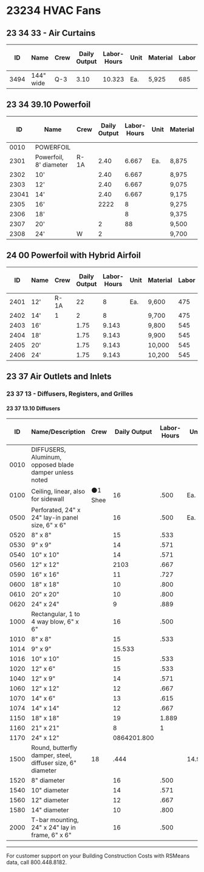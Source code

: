 # 23234 HVAC Fans

## 23 34 33 - Air Curtains

| ID   | Name                  | Crew | Daily Output | Labor-Hours | Unit | Material | Labor | Equipment | Total | Total Incl O&P |
|------|-----------------------|------|--------------|-------------|------|----------|-------|-----------|-------|----------------|
| 3494 | 144" wide             | Q-3  | 3.10         | 10.323      | Ea.  | 5,925    | 685   |           | 6,610 | 7,525          |

## 23 34 39.10 Powerfoil

| ID    | Name                        | Crew | Daily Output | Labor-Hours | Unit | Material | Labor | Equipment | Total | Total Incl O&P |
|-------|-----------------------------|------|--------------|-------------|------|----------|-------|-----------|-------|----------------|
| 0010  | POWERFOIL                   |      |              |             |      |          |       |           |       |                |
| 2301  | Powerfoil, 8' diameter      | R-1A | 2.40         | 6.667       | Ea.  | 8,875    | 395   |           | 9,270 | 10,300         |
| 2302  | 10'                         |      | 2.40         | 6.667       |      | 8,975    | 395   |           | 9,370 | 10,500         |
| 2303  | 12'                         |      | 2.40         | 6.667       |      | 9,075    | 395   |           | 9,470 | 10,600         |
| 23041 | 14'                         |      | 2.40         | 6.667       |      | 9,175    | 395   |           | 9,570 | 10,700         |
| 2305  | 16'                         |      | 2222         | 8           |      | 9,275    | 475   |           | 9,750 | 10,900         |
| 2306  | 18'                         |      |              | 8           |      | 9,375    | 4751  |           | 9,850 | 11,000         |
| 2307  | 20'                         |      | 2            | 88          |      | 9,500    | 475   |           | 9,975 | 11,100         |
| 2308  | 24'                         | W    | 2            |             |      | 9,700    | 475   |           | 10,175| 11,400         |

## 24 00 Powerfoil with Hybrid Airfoil

| ID    | Name                        | Crew | Daily Output | Labor-Hours | Unit | Material | Labor | Equipment | Total | Total Incl O&P |
|-------|-----------------------------|------|--------------|-------------|------|----------|-------|-----------|-------|----------------|
| 2401  | 12'                         | R-1A | 22           | 8           | Ea.  | 9,600    | 475   |           | 10,075| 11,200         |
| 2402  | 14'                         | 1    | 2            | 8           |      | 9,700    | 475   |           | 10,175| 11,400         |
| 2403  | 16'                         |      | 1.75         | 9.143       |      | 9,800    | 545   |           | 10,345| 11,600         |
| 2404  | 18'                         |      | 1.75         | 9.143       |      | 9,900    | 545   |           | 10,445| 11,700         |
| 2405  | 20'                         |      | 1.75         | 9.143       |      | 10,000   | 545   |           | 10,545| 11,800         |
| 2406  | 24'                         |      | 1.75         | 9.143       |      | 10,200   | 545   |           | 10,745| 12,100         |

## 23 37 Air Outlets and Inlets

### 23 37 13 - Diffusers, Registers, and Grilles

#### 23 37 13.10 Diffusers

| ID    | Name/Description                                 | Crew   | Daily Output | Labor-Hours | Unit | Material | Labor | Equipment | Total   | Total Incl O&P |
|-------|--------------------------------------------------|--------|--------------|-------------|------|----------|-------|-----------|---------|----------------|
| 0010  | DIFFUSERS, Aluminum, opposed blade damper unless noted |        |              |             |      |          |       |           |         |                |
| 0100  | Ceiling, linear, also for sidewall               | ⚫1 Shee| 16           | .500        | Ea.  | 187      | 34    |           | 221     | 257            |
| 0500  | Perforated, 24" x 24" lay-in panel size, 6" x 6" |        | 16           | .500        | Ea.  | 187      | 34    |           | 221     | 257            |
| 0520  | 8" x 8"                                          |        | 15           | .533        |      | 96.50    | 36    |           | 132.50  | 161            |
| 0530  | 9" x 9"                                          |        | 14           | .571        |      | 1991     | 38.50 |           | 237.50  | 277            |
| 0540  | 10" x 10"                                        |        | 14           | .571        |      | 199      | 38.50 |           | 237.50  | 277            |
| 0560  | 12" x 12"                                        |        | 2103         | .667        |      | 208      | 45    | 1         | 253     | 296            |
| 0590  | 16" x 16"                                        |        | 11           | .727        |      | 221      | 49    |           | 270     | 315            |
| 0600  | 18" x 18"                                        |        | 10           | .800        |      | 237      | 54    |           | 291     | 345            |
| 0610  | 20" x 20"                                        |        | 10           | .800        |      | 254      | 54    |           | 308     | 360            |
| 0620  | 24" x 24"                                        |        | 9            | .889        |      | 298      | 60    |           | 358     | 420            |
| 1000  | Rectangular, 1 to 4 way blow, 6" x 6"            |        | 16           | .500        |      | 45.50    | 34    |           | 79.50   | 101            |
| 1010  | 8" x 8"                                          |        | 15           | .533        |      | 62.50    | 36    |           | 98.50   | 123            |
| 1014  | 9" x 9"                                          |        | 15.533       |             |      | 53.78    | 36    |           | 89      | 113            |
| 1016  | 10" x 10"                                        |        | 15           | .533        |      | 92       | 36    |           | 128     | 156            |
| 1020  | 12" x 6"                                         |        | 15           | .533        |      | 77       | 36    |           | 113     | 139            |
| 1040  | 12" x 9"                                         |        | 14           | .571        |      |          | 38.50 |           | 120.50  | 148            |
| 1060  | 12" x 12"                                        |        | 12           | .667        |      | 76.50    | 45    |           | 121.50  | 152            |
| 1070  | 14" x 6"                                         |        | 13           | .615        |      | 83.50    | 41.50 |           | 125     | 155            |
| 1074  | 14" x 14"                                        |        | 12           | .667        |      | 136      | 45    |           | 181     | 218            |
| 1150  | 18" x 18"                                        |        | 19           | 1.889       |      | 131      | 60    |           | 191     | 236            |
| 1160  | 21" x 21"                                        |        | 8            | 1           |      | 242      | 67.50 |           | 309.50  | 370            |
| 1170  | 24" x 12"                                        |        | 0864201.800  |             |      | 182      | 54    |           | 236     | 282            |
| 1500  | Round, butterfly damper, steel, diffuser size, 6" diameter | 18     | .444        |      | 14.90    | 30    |           | 44.90   | 61.50          |
| 1520  | 8" diameter                                      |        | 16           | .500        |      | 15.95    | 34    |           | 49.95   | 68.50          |
| 1540  | 10" diameter                                     |        | 14           | .571        |      | 19.80    | 38.50 |           | 58.30   | 80             |
| 1560  | 12" diameter                                     |        | 12           | .667        |      | 27       | 45    |           | 72      | 97.50          |
| 1580  | 14" diameter                                     |        | 10           | .800        |      | 34.50    | 54    |           | 88.50   | 120            |
| 2000  | T-bar mounting, 24" x 24" lay in frame, 6" x 6"  |        | 16           | .500        |      | 72       | 34    |           | 106     | 131            |

---

For customer support on your Building Construction Costs with RSMeans data, call 800.448.8182.